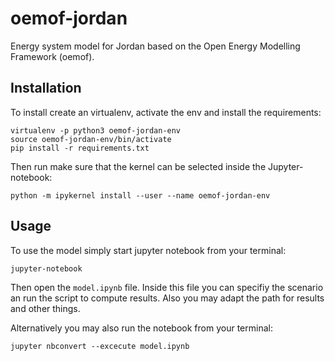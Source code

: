 # oemof-jordan
Energy system model for Jordan based on the Open Energy Modelling Framework (oemof). 


## Installation 

To install create an virtualenv, activate the env and install the requirements: 

```
virtualenv -p python3 oemof-jordan-env
source oemof-jordan-env/bin/activate 
pip install -r requirements.txt
```


Then run make sure that the kernel can be selected inside the Jupyter-notebook:

```
python -m ipykernel install --user --name oemof-jordan-env
```

## Usage 

To use the model simply start jupyter notebook from your terminal: 

```
jupyter-notebook 
```

Then open the `model.ipynb` file. Inside this file you can specifiy the scenario an run the script 
to compute results. Also you may adapt the path for results and other things. 

Alternatively you may also run the notebook from your terminal: 

```
jupyter nbconvert --excecute model.ipynb 
```
